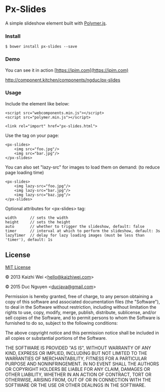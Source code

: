 # Px-Slides

A simple slideshow element built with [Polymer.js](http://www.polymer-project.org/).

### Install

`
$ bower install px-slides --save
`

### Demo

You can see it in action [https://ipim.com](https://ipim.com)

http://component.kitchen/components/ngduc/px-slides

### Usage

Include the element like below:

	<script src="webcomponents.min.js"></script>
	<script src="polymer.min.js"></script>

	<link rel="import" href="px-slides.html">

Use the tag on your page:

	<px-slides>
		<img src="foo.jpg"/>
		<img src="bar.jpg"/>
	</px-slides>

You can also set "lazy-src" for images to load them on demand: (to reduce page loading time)

	<px-slides>
		<img lazy-src="foo.jpg"/>
		<img lazy-src="bar.jpg"/>
		<img lazy-src="baz.jpg"/>
	</px-slides>

Optional attributes for \<px-slides\> tag:
	
	width      // sets the width
	height     // sets the height
	auto       // whether to trigger the slideshow, default: false
	timer      // interval at which to perform the slideshow, default: 3s
	lazyTimer  // delay for lazy loading images (must be less than 'timer'), default: 1s
	


License
-------

[MIT License](http://www.opensource.org/licenses/mit-license.php)

&copy; 2013 Kaizhi Wei &lt;hello@kaizhiwei.com&gt;

&copy; 2015 Duc Nguyen &lt;ducjava@gmail.com&gt;

Permission is hereby granted, free of charge, to any person obtaining a copy of this software and associated documentation files (the "Software"), to deal in the Software without restriction, including without limitation the rights to use, copy, modify, merge, publish, distribute, sublicense, and/or sell copies of the Software, and to permit persons to whom the Software is furnished to do so, subject to the following conditions:

The above copyright notice and this permission notice shall be included in all copies or substantial portions of the Software.

THE SOFTWARE IS PROVIDED "AS IS", WITHOUT WARRANTY OF ANY KIND, EXPRESS OR IMPLIED, INCLUDING BUT NOT LIMITED TO THE WARRANTIES OF MERCHANTABILITY, FITNESS FOR A PARTICULAR PURPOSE AND NONINFRINGEMENT. IN NO EVENT SHALL THE AUTHORS OR COPYRIGHT HOLDERS BE LIABLE FOR ANY CLAIM, DAMAGES OR OTHER LIABILITY, WHETHER IN AN ACTION OF CONTRACT, TORT OR OTHERWISE, ARISING FROM, OUT OF OR IN CONNECTION WITH THE SOFTWARE OR THE USE OR OTHER DEALINGS IN THE SOFTWARE.
